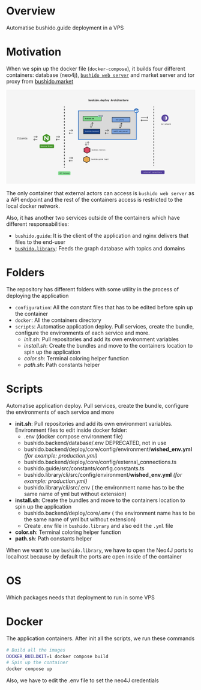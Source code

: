 # Overview
Automatise bushido.guide deployment in a VPS

# Motivation
When we spin up the docker file (`docker-compose`), it builds four different containers: database (neo4j), [`bushido web server`](https://github.com/tipogi/bushido-backend) and market server and tor proxy from [bushido.market](https://github.com/tipogi/bushido.market)

![architecture](./docs/assets/arch.png)

The only container that external actors can access is `bushido web server` as a API endpoint and the rest of the containers access is restricted to the local docker network.

Also, it has another two services outside of the containers which have different responsabilities:
- `bushido.guide`: It is the client of the application and nginx delivers that files to the end-user
- [`bushido.library`](https://github.com/tipogi/bushido.library): Feeds the graph database with topics and domains

# Folders
The repository has different folders with some utility in the process of deploying the application
- `configuration`: All the constant files that has to be edited before spin up the container
- `docker`: All the containers directory
- `scripts`: Automatise application deploy. Pull services, create the bundle, configure the environments of each service and more.
  - *init.sh*: Pull repositories and add its own environment variables
  - *install.sh*: Create the bundles and move to the containers location to spin up the application
  - *color.sh*: Terminal coloring helper function
  - *path.sh*: Path constants helper




# Scripts
Automatise application deploy. Pull services, create the bundle, configure the environments of each service and more
- **init.sh**: Pull repositories and add its own environment variables. Environment files to edit inside docker folder:
  - .env (docker compose environment file)
  - bushido.backend/database/.env DEPRECATED, not in use
  - bushido.backend/deploy/core/config/environment/**wished_env.yml** *(for example: production.yml)*
  - bushido.backend/deploy/core/config/external_connections.ts
  - bushido.guide/src/constants/config.constants.ts
  - bushido.library/cli/src/config/environment/**wished_env.yml** *(for example: production.yml)*
  - bushido.library/cli/src/.env  ( the environment name has to be the same name of yml but without extension)
- **install.sh**: Create the bundles and move to the containers location to spin up the application
  - bushido.backend/deploy/core/.env ( the environment name has to be the same name of yml but without extension)
  - Create .env file in `bushido.library` and also edit the `.yml` file
- **color.sh**: Terminal coloring helper function
- **path.sh**: Path constants helper

When we want to use `bushido.library`, we have to open the Neo4J ports to localhost because by default the ports are open inside of the container

# OS
Which packages needs that deployment to run in some VPS

# Docker
The application containers. After init all the scripts, we run these commands
```bash
# Build all the images
DOCKER_BUILDKIT=1 docker compose build
# Spin up the container
docker compose up
```
Also, we have to edit the .env file to set the neo4J credentials